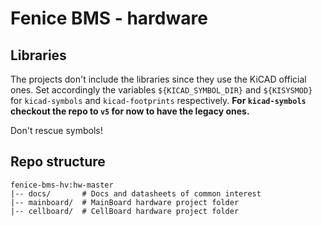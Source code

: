 # Fenice BMS - hardware

## Libraries
The projects don't include the libraries since they use the KiCAD official ones.
Set accordingly the variables `${KICAD_SYMBOL_DIR}` and `${KISYSMOD}` for 
`kicad-symbols` and `kicad-footprints` respectively.
**For `kicad-symbols` checkout the repo to `v5` for now to have the legacy ones.**

Don't rescue symbols!

## Repo structure
```
fenice-bms-hv:hw-master
|-- docs/       # Docs and datasheets of common interest
|-- mainboard/  # MainBoard hardware project folder
|-- cellboard/  # CellBoard hardware project folder
```

